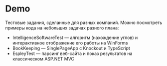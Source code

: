 Demo
====

Тестовые задания, сделанные для разных компаний. Можно посмотреть примеры кода на небольших задачах разного плана:
- IntelligenceSoftwareTest — алгоритм (нахождение углов) и интерактивное отображение его работы на WinForms
- BookKeeping — SinglePageApp с Knockout и TypeScript
- EspleyTest — парсинг веб-сайта и показ результатов на классическом ASP.NET MVC
